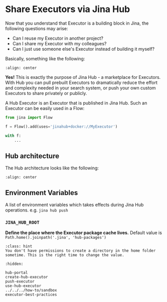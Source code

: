 # Share Executors via Jina Hub

Now that you understand that Executor is a building block in Jina, the following questions may arise:

- Can I reuse my Executor in another project?
- Can I share my Executor with my colleagues?
- Can I just use someone else's Executor instead of building it myself?

Basically, something like the following:

```{figure} ../../../../.github/hub-user-journey.svg
:align: center
```

**Yes!** This is exactly the purpose of Jina Hub - a marketplace for Executors. With Hub you can pull prebuilt
Executors to dramatically reduce the effort and complexity needed in your search system, or push your own custom
Executors to share privately or publicly.

A Hub Executor is an Executor that is published in Jina Hub. Such an Executor can be easily used in a Flow:

```python
from jina import Flow

f = Flow().add(uses='jinahub+docker://MyExecutor')

with f:
    ...
``` 

## Hub architecture

The Hub architecture looks like the following:

```{figure} ../../../../.github/hub-system.svg
:align: center
```

## Environment Variables

A list of environment variables which takes effects during Jina Hub operations. e.g. `jina hub push`

### `JINA_HUB_ROOT`

**Define the place where the Executor package cache lives.** Default value is `Path.home().joinpath('.jina', 'hub-packages')`

````{admonition} Hint
:class: hint
You don't have permissions to create a directory in the home folder sometime. This is the right time to change the value.
````


```{toctree}
:hidden:

hub-portal
create-hub-executor
push-executor
use-hub-executor
../../../how-to/sandbox
executor-best-practices
```
